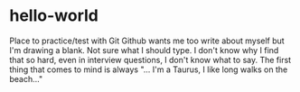 # hello-world
Place to practice/test with Git
Github wants me too write about myself but I'm drawing a blank. Not sure what I should type. I don't know why I find that so hard, even in interview questions, I  don't know what to say.
The first thing that comes to mind is always "... I'm a Taurus, I like long walks on the beach..." 
